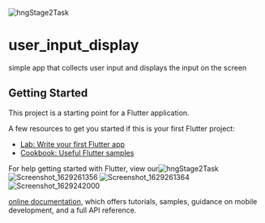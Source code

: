 ![hngStage2Task](https://user-images.githubusercontent.com/54329332/129852270-b537a520-89cb-4af6-ba6f-4dd7bc3a01f8.gif)
# user_input_display

simple app that collects user input and displays the input on the screen

## Getting Started

This project is a starting point for a Flutter application.

A few resources to get you started if this is your first Flutter project:

- [Lab: Write your first Flutter app](https://flutter.dev/docs/get-started/codelab)
- [Cookbook: Useful Flutter samples](https://flutter.dev/docs/cookbook)

For help getting started with Flutter, view our![hngStage2Task](https://user-images.githubusercontent.com/54329332/129852639-a07db807-92d9-4af5-aa0e-850096e32bf1.gif)
![Screenshot_1629261356](https://user-images.githubusercontent.com/54329332/129852516-daa8b24f-5ead-417b-af43-9b5c0268aea2.png)
![Screenshot_1629261364](https://user-images.githubusercontent.com/54329332/129852527-2cffa2d0-6a94-4c4e-b8e0-bc2c6b924d1b.png)
![Screenshot_1629242000](https://user-images.githubusercontent.com/54329332/129852534-451f9e89-32df-4ccc-8b88-e588be3bfa23.png)

[online documentation](https://flutter.dev/docs), which offers tutorials,
samples, guidance on mobile development, and a full API reference.

